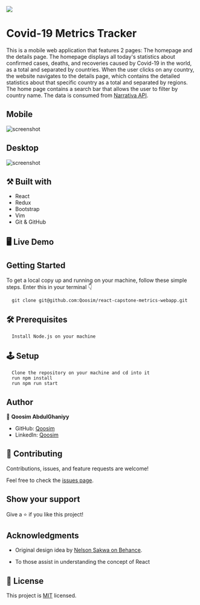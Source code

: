 ![](https://img.shields.io/badge/Microverse-blueviolet)

# Covid-19 Metrics Tracker

This is a mobile web application that features 2 pages: The homepage and the details page. The homepage displays all today's statistics about confirmed cases, deaths, and recoveries caused by Covid-19 in the world, as a total and separated by countries. When the user clicks on any country, the website navigates to the details page, which contains the detailed statistics about that specific country as a total and separated by regions. The home page contains a search bar that allows the user to filter by country name. The data is consumed from [Narrativa API](https://covid19tracking.narrativa.com/index_en.html).

## Mobile

![screenshot](./images/mobile.png)

## Desktop

![screenshot](./images/homepage.png)

## ⚒️  Built with

- React
- Redux
- Bootstrap
- Vim
- Git & GitHub

## 🖥️ Live Demo
[]()

## Getting Started

To get a local copy up and running on your machine, follow these simple steps.
Enter this in your terminal 👇 
``` 
  git clone git@github.com:Qoosim/react-capstone-metrics-webapp.git 
``` 
## 🛠️ Prerequisites
```
  Install Node.js on your machine
```
## 🕹️ Setup
```
  Clone the repository on your machine and cd into it
  run npm install
  run npm run start
```
## Author

👤 **Qoosim AbdulGhaniyy**

- GitHub: [Qoosim](https://github.com/Qoosim)
- LinkedIn: [Qoosim](https://www.linkedin.com/in/qoosim)

## 🤝 Contributing

Contributions, issues, and feature requests are welcome!

Feel free to check the [issues page](../../issues/).

## Show your support

Give a ⭐️ if you like this project!

## Acknowledgments

- Original design idea by [Nelson Sakwa on Behance](https://www.behance.net/sakwadesignstudio).

- To those assist in understanding the concept of React 

## 📝 License

This project is [MIT](./MIT.md) licensed.

